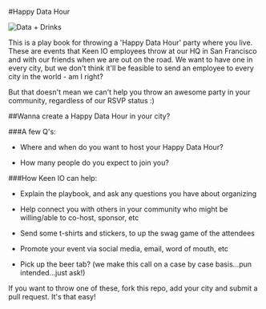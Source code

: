 #Happy Data Hour

![Data + Drinks](https://s3-us-west-1.amazonaws.com/tf-community-graphics/data-drinks-rbg.png)

This is a play book for throwing a 'Happy Data Hour' party where you live. These are events that Keen IO employees throw at our HQ in San Francisco and with our friends when we are out on the road. We want to have one in every city, but we don't think it'll be feasible to send an employee to every city in the world - am I right?

But that doesn't mean we can't help you throw an awesome party in your community, regardless of our RSVP status :)

##Wanna create a Happy Data Hour in your city?

###A few Q's:

* Where and when do you want to host your Happy Data Hour?

* How many people do you expect to join you?


###How Keen IO can help:

* Explain the playbook, and ask any questions you have about organizing 

* Help connect you with others in your community who might be willing/able to co-host, sponsor, etc

* Send some t-shirts and stickers, to up the swag game of the attendees

* Promote your event via social media, email, word of mouth, etc

* Pick up the beer tab? (we make this call on a case by case basis...pun intended...just ask!) 


If you want to throw one of these, fork this repo, add your city and submit a pull request. It's that easy! 
